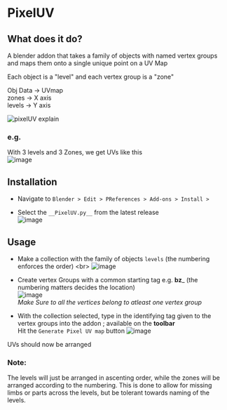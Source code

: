 # PixelUV

## What does it do?
A blender addon that takes a family of objects with named vertex groups and maps them onto a single unique point on a UV Map

Each object is a "level" and each vertex group is a "zone"

Obj Data  ->  UVmap<br />
zones     ->  X axis<br />
levels    ->  Y axis<br />

![pixelUV explain](https://user-images.githubusercontent.com/15632432/234484113-3403ec87-c966-4d4a-a72a-b801cc786a42.png)

### e.g.
With 3 levels and 3 Zones, we get UVs like this <br/>
![image](https://user-images.githubusercontent.com/15632432/234534373-22829d54-3746-41e4-a050-254669c6e6c9.png)


## Installation
- Navigate to `Blender > Edit > PReferences > Add-ons > Install >`
+ Select the `__PixelUV.py__` from the latest release <br/>
![image](https://user-images.githubusercontent.com/15632432/234527676-c9346871-3959-47a5-8520-b84565731bf8.png)

## Usage

- Make a collection with the family of objects `levels` (the numbering enforces the order) <br\>
![image](https://user-images.githubusercontent.com/15632432/234530681-8144c355-12f5-4e74-8c8a-eba4dfa3c338.png)

+ Create vertex Groups with a common starting tag e.g. __bz___ (the numbering matters decides the location) <br/>
![image](https://user-images.githubusercontent.com/15632432/234530971-555adfaa-2a4e-468a-97ca-70a4a2a7b43c.png) <br/>
_Make Sure to all the vertices belong to atleast one vertex group_

+ With the collection selected, type in the identifying tag given to the vertex groups into the addon ; available on the __toolbar__ <br/>
Hit the `Generate Pixel UV map` button
![image](https://user-images.githubusercontent.com/15632432/234532549-cd47b779-ba07-4bf2-9b78-3f6a8779702a.png)

UVs should now be arranged


### Note:
The levels will just be arranged in ascenting order, while the zones will be arranged according to the numbering.
This is done to allow for missing limbs or parts across the levels, but be tolerant towards naming of the levels.
